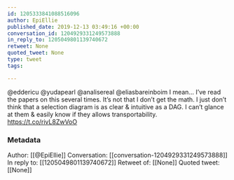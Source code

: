 ```yaml
---
id: 1205333841088516096
author: EpiEllie
published_date: 2019-12-13 03:49:16 +00:00
conversation_id: 1204929331249573888
in_reply_to: 1205049801139740672
retweet: None
quoted_tweet: None
type: tweet
tags:

---
```


@eddericu @yudapearl @analisereal @eliasbareinboim I mean... I’ve read the papers on this several times. It’s not that I don’t get the math. I just don’t think that a selection diagram is as clear &amp; intuitive as a DAG. I can’t glance at them &amp; easily know if they allows transportability. https://t.co/rivL8ZwVoO

### Metadata

Author: [[@EpiEllie]]
Conversation: [[conversation-1204929331249573888]]
In reply to: [[1205049801139740672]]
Retweet of: [[None]]
Quoted tweet: [[None]]
